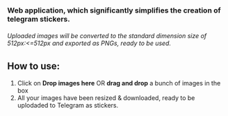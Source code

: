 ###  Web application, which significantly simplifies the creation of telegram stickers.
###### Uploaded images will be converted to the standard dimension size of 512px:<=512px and exported as PNGs, ready to be used.


## How to use:
1. Click on **Drop images here** OR **drag and drop** a bunch of images in the box
2. All your images have been resized & downloaded, ready to be uplodaded to Telegram as stickers.
